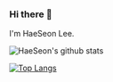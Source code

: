 ### Hi there 👋
I'm HaeSeon Lee.

![HaeSeon's github stats](https://github-readme-stats.vercel.app/api?username=HaeSeon&show_icons=true)

[![Top Langs](https://github-readme-stats.vercel.app/api/top-langs/?username=HaeSeon&layout=compact)](https://github.com/HaeSeon/github-readme-stats)

<!--
**HaeSeon/haeseon** is a ✨ _special_ ✨ repository because its `README.md` (this file) appears on your GitHub profile.

Here are some ideas to get you started:

- 🔭 I’m currently working on cafe.
- 🌱 I’m currently learning ...
- 👯 I’m looking to collaborate on ...
- 🤔 I’m looking for help with ...
- 💬 Ask me about ...
- 📫 How to reach me: ...
- 😄 Pronouns: ...
- ⚡ Fun fact: extremly cute
-->

